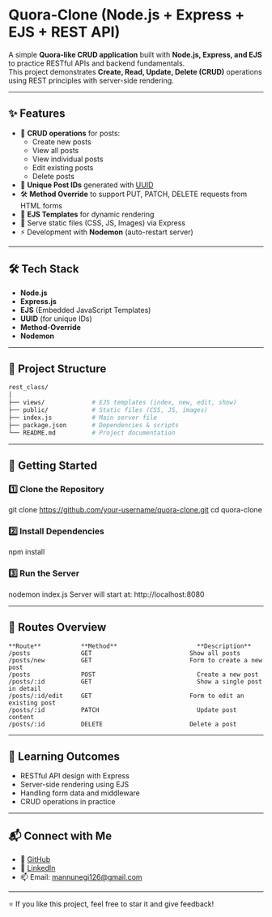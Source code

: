 # Quora-Clone (Node.js + Express + EJS + REST API)

A simple **Quora-like CRUD application** built with **Node.js, Express, and EJS** to practice RESTful APIs and backend fundamentals.  
This project demonstrates **Create, Read, Update, Delete (CRUD)** operations using REST principles with server-side rendering.

---

## ✨ Features
- 📌 **CRUD operations** for posts:
  - Create new posts
  - View all posts
  - View individual posts
  - Edit existing posts
  - Delete posts
- 🔑 **Unique Post IDs** generated with [UUID](https://www.npmjs.com/package/uuid)
- 🛠 **Method Override** to support PUT, PATCH, DELETE requests from HTML forms
- 🎨 **EJS Templates** for dynamic rendering
- 📂 Serve static files (CSS, JS, Images) via Express
- ⚡ Development with **Nodemon** (auto-restart server)

---

## 🛠 Tech Stack
- **Node.js**
- **Express.js**
- **EJS** (Embedded JavaScript Templates)
- **UUID** (for unique IDs)
- **Method-Override**
- **Nodemon**

---

## 📂 Project Structure
```bash
rest_class/
│
├── views/             # EJS templates (index, new, edit, show)
├── public/            # Static files (CSS, JS, images)
├── index.js           # Main server file
├── package.json       # Dependencies & scripts
└── README.md          # Project documentation
```

---

## 🚀 Getting Started

### 1️⃣ Clone the Repository
git clone https://github.com/your-username/quora-clone.git
cd quora-clone
### 2️⃣ Install Dependencies
npm install
### 3️⃣ Run the Server
nodemon index.js
Server will start at: http://localhost:8080

---

## 📌 Routes Overview

```
**Route**         	**Method**                   	**Description**
/posts	            GET	                          Show all posts
/posts/new	        GET	                          Form to create a new post
/posts	            POST                        	Create a new post
/posts/:id	        GET                         	Show a single post in detail
/posts/:id/edit    	GET	                          Form to edit an existing post
/posts/:id	        PATCH	                        Update post content
/posts/:id    	    DELETE	                      Delete a post
```

---

## 🎯 Learning Outcomes
- RESTful API design with Express
- Server-side rendering using EJS
- Handling form data and middleware
- CRUD operations in practice

---

## 📬 Connect with Me

- 💼 [GitHub](https://github.com/mukulnegi2004)
- 💬 [LinkedIn](https://www.linkedin.com/in/mukul-negi-431039378/)
- 📫 Email: mannunegi126@gmail.com

---

⭐ If you like this project, feel free to star it and give feedback!


